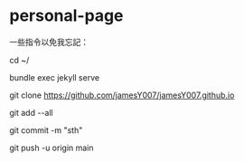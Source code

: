 # personal-page


一些指令以免我忘記：

cd ~/ 

bundle exec jekyll serve

git clone https://github.com/jamesY007/jamesY007.github.io

git add --all

git commit -m "sth"

git push -u origin main

